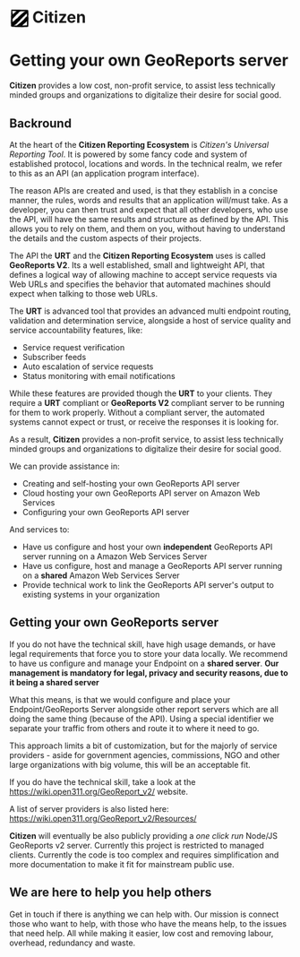 # <img src="img\citizen-stripe-logo.png" width="38" style="vertical-align: text-top; margin-right: 3px" alt="Citizen Information Group Stripe Logo">Citizen  

# Getting your own GeoReports server
**Citizen** provides a low cost, non-profit service, to assist less technically minded groups and organizations to digitalize their desire for social good. 

## Backround
At the heart of the **Citizen Reporting Ecosystem** is _Citizen's Universal Reporting Tool_. It is powered by some fancy code and system of established protocol, locations and words. In the technical realm, we refer to this as an API (an application program interface). 

The reason APIs are created and used, is that they establish in a concise manner, the rules, words and results that an application will/must take. As a developer, you can then trust and expect that all other developers, who use the API, will have the same results and structure as defined by the API. This allows you to rely on them, and them on you, without having to understand the details and the custom aspects of their projects.

The API the **URT** and the **Citizen Reporting Ecosystem** uses is called **GeoReports V2**. Its a well established, small and lightweight API, that defines a logical way of allowing machine to accept service requests via Web URLs and specifies the behavior that automated machines should expect when talking to those web URLs.

The **URT** is advanced tool that provides an advanced multi endpoint routing, validation and determination service, alongside a host of service quality and service accountability features, like:
- Service request verification
- Subscriber feeds
- Auto escalation of service requests
- Status monitoring with email notifications

While these features are provided though the **URT** to your clients. They require a **URT** compliant or **GeoReports V2** compliant server to be running for them to work properly. Without a compliant server, the automated systems cannot expect or trust, or receive the responses it is looking for.

As a result, **Citizen** provides a non-profit service, to assist less technically minded groups and organizations to digitalize their desire for social good. 

We can provide assistance in:
- Creating and self-hosting your own GeoReports API server
- Cloud hosting your own GeoReports API server on Amazon Web Services
- Configuring your own GeoReports API server

And services to:
- Have us configure and host your own **independent** GeoReports API server running on a Amazon Web Services Server
- Have us configure, host and manage a GeoReports API server running on a **shared** Amazon Web Services Server
- Provide technical work to link the GeoReports API server's output to existing systems in your organization

## Getting your own GeoReports server
If you do not have the technical skill, have high usage demands, or have legal requirements that force you to store your data locally. We recommend to have us configure and manage your Endpoint on a **shared server**. **Our management is mandatory for legal, privacy and security reasons, due to it being a shared server**

What this means, is that we would configure and place your Endpoint/GeoReports Server alongside other report servers which are all doing the same thing (because of the API). Using a special identifier we separate your traffic from others and route it to where it need to go.

This approach limits a bit of customization, but for the majorly of service providers - aside for government agencies, commissions, NGO and other large organizations with big volume, this will be an acceptable fit.

If you do have the technical skill, take a look at the https://wiki.open311.org/GeoReport_v2/ website.

A list of server providers is also listed here: https://wiki.open311.org/GeoReport_v2/Resources/

**Citizen** will eventually be also publicly providing a *one click run* Node/JS GeoReports v2 server. Currently this project is restricted to managed clients. Currently the code is too complex and requires simplification and more documentation to make it fit for mainstream public use.

## We are here to help you help others

Get in touch if there is anything we can help with. Our mission is connect those who want to help, with those who have the means help, to the issues that need help. All while making it easier, low cost and removing labour, overhead, redundancy and waste.